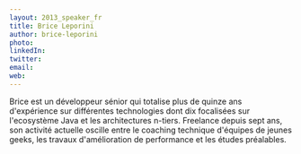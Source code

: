 ```yaml
---
layout: 2013_speaker_fr
title: Brice Leporini
author: brice-leporini
photo:
linkedIn:
twitter:
email: 
web:
---
```


Brice est un développeur sénior qui totalise plus de quinze ans d'expérience sur différentes technologies dont dix focalisées sur l'ecosystème Java et les architectures n-tiers.
Freelance depuis sept ans, son activité actuelle oscille entre le coaching technique d'équipes de jeunes geeks, les travaux d'amélioration de performance et les études préalables.